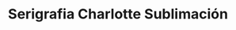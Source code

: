 ---
title: "Serigrafia Charlotte Sublimación"
url: /liberia/serigrafia-charlotte-sublimacion/
shop: Allgemein
---
